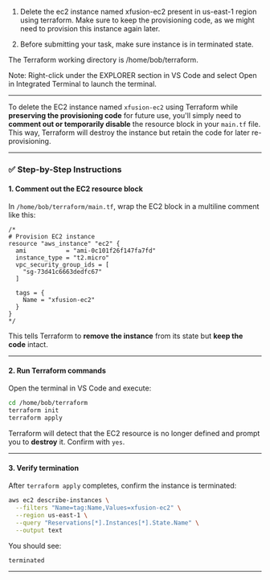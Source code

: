 1) Delete the ec2 instance named xfusion-ec2 present in us-east-1 region using terraform. Make sure to keep the provisioning code, as we might need to provision this instance again later.

2) Before submitting your task, make sure instance is in terminated state.

The Terraform working directory is /home/bob/terraform.

Note: Right-click under the EXPLORER section in VS Code and select Open in Integrated Terminal to launch the terminal.

---------------------------------------------------

To delete the EC2 instance named `xfusion-ec2` using Terraform while **preserving the provisioning code** for future use, you'll simply need to **comment out or temporarily disable** the resource block in your `main.tf` file. This way, Terraform will destroy the instance but retain the code for later re-provisioning.

---

### ✅ Step-by-Step Instructions

#### 1. **Comment out the EC2 resource block**

In `/home/bob/terraform/main.tf`, wrap the EC2 block in a multiline comment like this:

```hcl
/*
# Provision EC2 instance
resource "aws_instance" "ec2" {
  ami           = "ami-0c101f26f147fa7fd"
  instance_type = "t2.micro"
  vpc_security_group_ids = [
    "sg-73d41c6663dedfc67"
  ]

  tags = {
    Name = "xfusion-ec2"
  }
}
*/
```

This tells Terraform to **remove the instance** from its state but **keep the code** intact.

---

#### 2. **Run Terraform commands**

Open the terminal in VS Code and execute:

```bash
cd /home/bob/terraform
terraform init
terraform apply
```

Terraform will detect that the EC2 resource is no longer defined and prompt you to **destroy** it. Confirm with `yes`.

---

#### 3. **Verify termination**

After `terraform apply` completes, confirm the instance is terminated:

```bash
aws ec2 describe-instances \
  --filters "Name=tag:Name,Values=xfusion-ec2" \
  --region us-east-1 \
  --query "Reservations[*].Instances[*].State.Name" \
  --output text
```

You should see:

```
terminated
```

---


